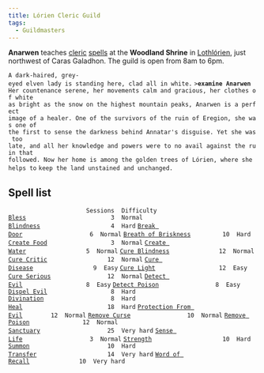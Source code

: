 ```yaml
---
title: Lórien Cleric Guild
tags:
  - Guildmasters
---
```

**Anarwen** teaches [cleric](cleric "wikilink")
[spells](spell "wikilink") at the **Woodland Shrine** in
[Lothlórien](Lothlórien "wikilink"), just northwest of Caras Galadhon.
The guild is open from 8am to 6pm.

`A dark-haired, grey-eyed elven lady is standing here, clad all in white.`
`>`**`examine Anarwen`**
`Her countenance serene, her movements calm and gracious, her clothes of white`
`as bright as the snow on the highest mountain peaks, Anarwen is a perfect`
`image of a healer. One of the survivors of the ruin of Eregion, she was one of`
`the first to sense the darkness behind Annatar's disguise. Yet she was too`
`late, and all her knowledge and powers were to no avail against the ruin that `
`followed. Now her home is among the golden trees of Lórien, where she helps to`
`keep the land unstained and unchanged.`

## Spell list

`                      Sessions  Difficulty`
[`Bless`](Bless "wikilink")`                        3  Normal`
[`Blindness`](Blindness "wikilink")`                    4  Hard`
[`Break Door`](Break_Door "wikilink")`                   6  Normal`
[`Breath of Briskness`](Breath_of_Briskness "wikilink")`         10  Hard`
[`Create Food`](Create_Food "wikilink")`                  3  Normal`
[`Create Water`](Create_Water "wikilink")`                 5  Normal`
[`Cure Blindness`](Cure_Blindness "wikilink")`              12  Normal`
[`Cure Critic`](Cure_Critic "wikilink")`                 12  Normal`
[`Cure Disease`](Cure_Disease "wikilink")`                 9  Easy`
[`Cure Light`](Cure_Light "wikilink")`                  12  Easy`
[`Cure Serious`](Cure_Serious "wikilink")`                12  Normal`
[`Detect Evil`](Detect_Evil "wikilink")`                  8  Easy`
[`Detect Poison`](Detect_Poison "wikilink")`                8  Easy`
[`Dispel Evil`](Dispel_Evil "wikilink")`                  8  Hard`
[`Divination`](Divination "wikilink")`                   8  Hard`
[`Heal`](Heal "wikilink")`                        18  Hard`
[`Protection From Evil`](Protection_From_Evil "wikilink")`        12  Normal`
[`Remove Curse`](Remove_Curse "wikilink")`                10  Normal`
[`Remove Poison`](Remove_Poison "wikilink")`               12  Normal`
[`Sanctuary`](Sanctuary "wikilink")`                   25  Very hard`
[`Sense Life`](Sense_Life "wikilink")`                   3  Normal`
[`Strength`](Strength_Spell "wikilink")`                    10  Hard`
[`Summon`](Summon "wikilink")`                      10  Hard`
[`Transfer`](Transfer "wikilink")`                    14  Very hard`
[`Word of Recall`](Word_of_Recall "wikilink")`              10  Very hard`
